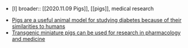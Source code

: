 - [l] broader:: [[2020.11.09 Pigs]], [[pigs]], medical research

* [Pigs are a useful animal model for studying diabetes because of their similarities to humans](https://www.semanticscholar.org/paper/a3aa60148f33dcd955c268e860794b60ccc3f85e)
* [Transgenic miniature pigs can be used for research in pharmacology and medicine](https://www.semanticscholar.org/paper/04c32b2163a318eb33d91935d3766445db21bcd2)

